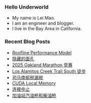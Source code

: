 ### Hello Underworld

- My name is Lei Mao.
- I am an engineer and blogger.
- I live in the Bay Area in California.


### Recent Blog Posts

<!-- BLOG-POST-LIST:START -->
- [Roofline Performance Model](https://leimao.github.io/blog/Roofline-Performance-Model/)
- [隐藏的面孔](https://leimao.github.io/essay/%E9%9A%90%E8%97%8F%E7%9A%84%E9%9D%A2%E5%AD%94-Hidden-Face/)
- [2025 Oakland Marathon 竞赛](https://leimao.github.io/life/2025-Oakland-Marathon/)
- [Los Alamitos Creek Trail South 徒步](https://leimao.github.io/life/Los-Alamitos-Creek-Trail-South/)
- [司马南偷税漏税](https://leimao.github.io/essay/%E5%8F%B8%E9%A9%AC%E5%8D%97%E5%81%B7%E7%A8%8E%E6%BC%8F%E7%A8%8E/)
- [CUDA Local Memory](https://leimao.github.io/blog/CUDA-Local-Memory/)
- [连接中止](https://leimao.github.io/essay/%E8%BF%9E%E6%8E%A5%E4%B8%AD%E6%AD%A2-Canceled-2023/)
- [加油站汽油枪和柴油枪](https://leimao.github.io/essay/%E5%8A%A0%E6%B2%B9%E7%AB%99%E6%B1%BD%E6%B2%B9%E6%9E%AA%E5%92%8C%E6%9F%B4%E6%B2%B9%E6%9E%AA/)
<!-- BLOG-POST-LIST:END -->
